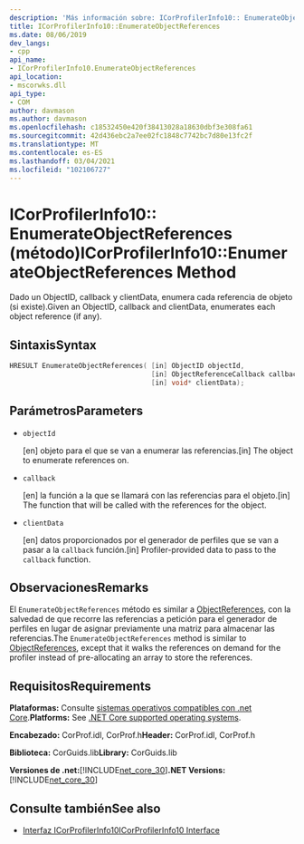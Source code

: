 ```yaml
---
description: 'Más información sobre: ICorProfilerInfo10:: EnumerateObjectReferences (método)'
title: ICorProfilerInfo10::EnumerateObjectReferences
ms.date: 08/06/2019
dev_langs:
- cpp
api_name:
- ICorProfilerInfo10.EnumerateObjectReferences
api_location:
- mscorwks.dll
api_type:
- COM
author: davmason
ms.author: davmason
ms.openlocfilehash: c18532450e420f38413028a18630dbf3e308fa61
ms.sourcegitcommit: 42d436ebc2a7ee02fc1848c7742bc7d80e13fc2f
ms.translationtype: MT
ms.contentlocale: es-ES
ms.lasthandoff: 03/04/2021
ms.locfileid: "102106727"
---
```

# <a name="icorprofilerinfo10enumerateobjectreferences-method"></a><span data-ttu-id="691a0-103">ICorProfilerInfo10:: EnumerateObjectReferences (método)</span><span class="sxs-lookup"><span data-stu-id="691a0-103">ICorProfilerInfo10::EnumerateObjectReferences Method</span></span>

<span data-ttu-id="691a0-104">Dado un ObjectID, callback y clientData, enumera cada referencia de objeto (si existe).</span><span class="sxs-lookup"><span data-stu-id="691a0-104">Given an ObjectID, callback and clientData, enumerates each object reference (if any).</span></span>

## <a name="syntax"></a><span data-ttu-id="691a0-105">Sintaxis</span><span class="sxs-lookup"><span data-stu-id="691a0-105">Syntax</span></span>

```cpp
HRESULT EnumerateObjectReferences( [in] ObjectID objectId,
                                   [in] ObjectReferenceCallback callback,
                                   [in] void* clientData);
```

## <a name="parameters"></a><span data-ttu-id="691a0-106">Parámetros</span><span class="sxs-lookup"><span data-stu-id="691a0-106">Parameters</span></span>

- `objectId`

  <span data-ttu-id="691a0-107">\[en] objeto para el que se van a enumerar las referencias.</span><span class="sxs-lookup"><span data-stu-id="691a0-107">\[in] The object to enumerate references on.</span></span>

- `callback`

  <span data-ttu-id="691a0-108">\[en] la función a la que se llamará con las referencias para el objeto.</span><span class="sxs-lookup"><span data-stu-id="691a0-108">\[in] The function that will be called with the references for the object.</span></span>

- `clientData`

  <span data-ttu-id="691a0-109">\[en] datos proporcionados por el generador de perfiles que se van a pasar a la `callback` función.</span><span class="sxs-lookup"><span data-stu-id="691a0-109">\[in] Profiler-provided data to pass to the `callback` function.</span></span>

## <a name="remarks"></a><span data-ttu-id="691a0-110">Observaciones</span><span class="sxs-lookup"><span data-stu-id="691a0-110">Remarks</span></span>

<span data-ttu-id="691a0-111">El `EnumerateObjectReferences` método es similar a [ObjectReferences](icorprofilercallback-objectreferences-method.md), con la salvedad de que recorre las referencias a petición para el generador de perfiles en lugar de asignar previamente una matriz para almacenar las referencias.</span><span class="sxs-lookup"><span data-stu-id="691a0-111">The `EnumerateObjectReferences` method is similar to [ObjectReferences](icorprofilercallback-objectreferences-method.md), except that it walks the references on demand for the profiler instead of pre-allocating an array to store the references.</span></span>

## <a name="requirements"></a><span data-ttu-id="691a0-112">Requisitos</span><span class="sxs-lookup"><span data-stu-id="691a0-112">Requirements</span></span>

<span data-ttu-id="691a0-113">**Plataformas:** Consulte [sistemas operativos compatibles con .net Core](../../../core/install/windows.md?pivots=os-windows).</span><span class="sxs-lookup"><span data-stu-id="691a0-113">**Platforms:** See [.NET Core supported operating systems](../../../core/install/windows.md?pivots=os-windows).</span></span>

<span data-ttu-id="691a0-114">**Encabezado:** CorProf.idl, CorProf.h</span><span class="sxs-lookup"><span data-stu-id="691a0-114">**Header:** CorProf.idl, CorProf.h</span></span>

<span data-ttu-id="691a0-115">**Biblioteca:** CorGuids.lib</span><span class="sxs-lookup"><span data-stu-id="691a0-115">**Library:** CorGuids.lib</span></span>

<span data-ttu-id="691a0-116">**Versiones de .net:**[!INCLUDE[net_core_30](../../../../includes/net-core-30-md.md)]</span><span class="sxs-lookup"><span data-stu-id="691a0-116">**.NET Versions:** [!INCLUDE[net_core_30](../../../../includes/net-core-30-md.md)]</span></span>

## <a name="see-also"></a><span data-ttu-id="691a0-117">Consulte también</span><span class="sxs-lookup"><span data-stu-id="691a0-117">See also</span></span>

- [<span data-ttu-id="691a0-118">Interfaz ICorProfilerInfo10</span><span class="sxs-lookup"><span data-stu-id="691a0-118">ICorProfilerInfo10 Interface</span></span>](icorprofilerinfo10-interface.md)
